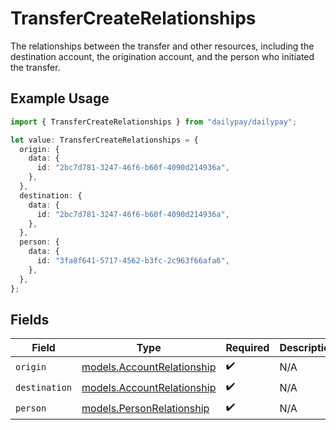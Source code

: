 # TransferCreateRelationships

The relationships between the transfer and other resources, including the destination account, the origination account, and the person who initiated the transfer.


## Example Usage

```typescript
import { TransferCreateRelationships } from "dailypay/dailypay";

let value: TransferCreateRelationships = {
  origin: {
    data: {
      id: "2bc7d781-3247-46f6-b60f-4090d214936a",
    },
  },
  destination: {
    data: {
      id: "2bc7d781-3247-46f6-b60f-4090d214936a",
    },
  },
  person: {
    data: {
      id: "3fa8f641-5717-4562-b3fc-2c963f66afa6",
    },
  },
};
```

## Fields

| Field                                                          | Type                                                           | Required                                                       | Description                                                    |
| -------------------------------------------------------------- | -------------------------------------------------------------- | -------------------------------------------------------------- | -------------------------------------------------------------- |
| `origin`                                                       | [models.AccountRelationship](../models/accountrelationship.md) | :heavy_check_mark:                                             | N/A                                                            |
| `destination`                                                  | [models.AccountRelationship](../models/accountrelationship.md) | :heavy_check_mark:                                             | N/A                                                            |
| `person`                                                       | [models.PersonRelationship](../models/personrelationship.md)   | :heavy_check_mark:                                             | N/A                                                            |